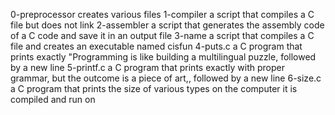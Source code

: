 0-preprocessor creates various files
1-compiler a script that compiles a C file but does not link
2-assembler a script that generates the assembly code of a C code and save it in an output file
3-name a script that compiles a C file and creates an executable named cisfun
4-puts.c a C program that prints exactly "Programming is like building a multilingual puzzle, followed by a new line
5-printf.c a C program that prints exactly with proper grammar, but the outcome is a piece of art,, followed by a new line
6-size.c a C program that prints the size of various types on the computer it is compiled and run on
